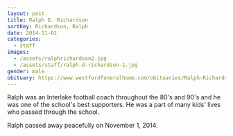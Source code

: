```yaml
---
layout: post
title: Ralph D. Richardson
sortKey: Richardson, Ralph
date: 2014-11-01
categories:
  - staff
images:
  - /assets/ralphrichardson2.jpg
  - /assets/staff/ralph-d-richardson-1.jpg
gender: male
obituary: https://www.westfordfuneralhome.com/obituaries/Ralph-Richardson-3/#!/Obituary
---
```

Ralph was an Interlake football coach throughout the 80's and 90's and he was one of the school's best supporters.  He was a part of many kids' lives who passed through the school.  

Ralph passed away peacefully on November 1, 2014.